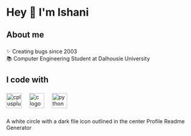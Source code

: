 <h1 align="left">Hey 👋 I'm Ishani</h1>

###

<h2 align="left">About me</h2>

###

<p align="left">✨ Creating bugs since 2003<br>📚 Computer Engineering Student at Dalhousie University</p>

###

<h2 align="left">I code with</h2>

###

<div align="left">
  <img src="https://cdn.jsdelivr.net/gh/devicons/devicon/icons/cplusplus/cplusplus-original.svg" height="40" alt="cplusplus logo"  />
  <img width="12" />
  <img src="https://cdn.jsdelivr.net/gh/devicons/devicon/icons/c/c-original.svg" height="40" alt="c logo"  />
  <img width="12" />
  <img src="https://cdn.jsdelivr.net/gh/devicons/devicon/icons/python/python-original.svg" height="40" alt="python logo"  />
</div>

###

<p align="left"></p>

###
A white circle with a dark file icon outlined in the center
Profile Readme Generator
